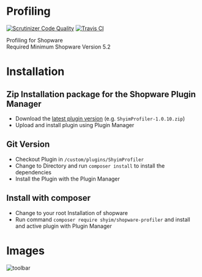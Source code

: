 # Profiling

[![Scrutinizer Code Quality](https://scrutinizer-ci.com/g/shyim/shopware-profiler/badges/quality-score.png?b=master)](https://scrutinizer-ci.com/g/shyim/shopware-profiler/?branch=master)
[![Travis CI](https://api.travis-ci.org/shyim/shopware-profiler.svg?branch=master)](https://travis-ci.org/shyim/shopware-profiler)

Profiling for Shopware  
Required Minimum Shopware Version 5.2

# Installation

## Zip Installation package for the Shopware Plugin Manager

* Download the [latest plugin version](https://github.com/shyim/shopware-profiler/releases/latest/) (e.g. `ShyimProfiler-1.0.10.zip`)
* Upload and install plugin using Plugin Manager

## Git Version
* Checkout Plugin in `/custom/plugins/ShyimProfiler`
* Change to Directory and run `composer install` to install the dependencies
* Install the Plugin with the Plugin Manager

## Install with composer
* Change to your root Installation of shopware
* Run command `composer require shyim/shopware-profiler` and install and active plugin with Plugin Manager 

# Images
![toolbar](http://i.imgur.com/1F5d8jj.jpg)
